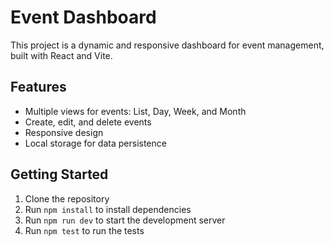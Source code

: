 # Event Dashboard

This project is a dynamic and responsive dashboard for event management, built with React and Vite.

## Features

- Multiple views for events: List, Day, Week, and Month
- Create, edit, and delete events
- Responsive design
- Local storage for data persistence

## Getting Started

1. Clone the repository
2. Run `npm install` to install dependencies
3. Run `npm run dev` to start the development server
4. Run `npm test` to run the tests
